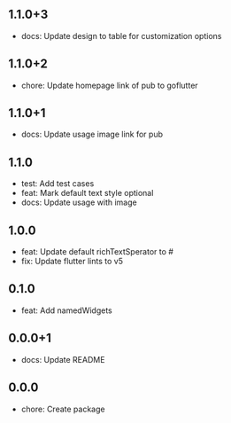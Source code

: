 ## 1.1.0+3

* docs: Update design to table for customization options

## 1.1.0+2

* chore: Update homepage link of pub to goflutter

## 1.1.0+1

* docs: Update usage image link for pub

## 1.1.0

* test: Add test cases
* feat: Mark default text style optional
* docs: Update usage with image

## 1.0.0

* feat: Update default richTextSperator to #
* fix: Update flutter lints to v5

## 0.1.0

* feat: Add namedWidgets

## 0.0.0+1

* docs: Update README

## 0.0.0

* chore: Create package